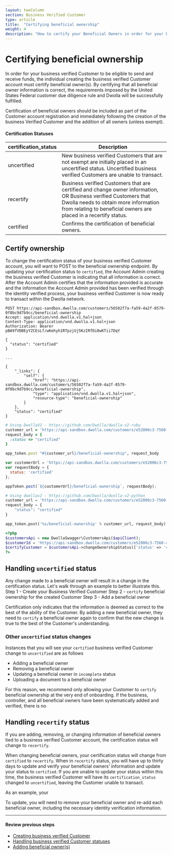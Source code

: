 ```yaml
---
layout: twoColumn
section: Business Verified Customer
type: article
title:  "Certifying beneficial ownership"
weight: 4
description: "How to certify your Beneficial Owners in order for your business Verified Customer to send funds in the Dwolla's ACH API."
---
```

# Certifying beneficial ownership

In order for your business verified Customer to be eligible to send and receive funds, the individual creating the business verified Customer account must certify beneficial owner(s). By certifying that all beneficial owner information is correct, the requirements imposed by the United States Federal customer due diligence rule and Dwolla will be successfully fulfilled.

Certification of beneficial owners should be included as part of the Customer account registration and immediately following the creation of the business Verified Customer and the addition of all owners (unless exempt).

#### Certification Statuses

| certification_status | Description       |
|----------------------|-------------------|
| uncertified          | New business verified Customers that are not exempt are initially placed in an uncertified status. Uncertified business verified Customers are unable to transact. |
| recertify            | Business verified Customers that are certified and change owner information, OR Business verified Customers that Dwolla needs to obtain more information from relating to beneficial owners are placed in a recertify status. |
| certified            | Confirms the certification of beneficial owners. |

## Certify ownership

To change the certification status of your business verified Customer account, you will want to POST to the beneficial ownership endpoint. By updating your certification status to `certified`, the Account Admin creating the business verified Customer is indicating that all information is correct. After the Account Admin certifies that the information provided is accurate and the information the Account Admin provided has been verified through the identity verified process, your business verified Customer is now ready to transact within the Dwolla network.

```raw
POST https://api-sandbox.dwolla.com/customers/56502f7a-fa59-4a2f-8579-0f8bc9d7b9cc/beneficial-ownership
Accept: application/vnd.dwolla.v1.hal+json
Content-Type: application/vnd.dwolla.v1.hal+json
Authorization: Bearer pBA9fVDBEyYZCEsLf/wKehyh1RTpzjUj5KzIRfDi0wKTii7DqY

{
  "status": "certified"
}

...

{
    "_links": {
        "self": {
            "href": "https://api-sandbox.dwolla.com/customers/56502f7a-fa59-4a2f-8579-0f8bc9d7b9cc/beneficial-ownership",
            "type": "application/vnd.dwolla.v1.hal+json",
            "resource-type": "beneficial-ownership"
        }
    },
    "status": "certified"
}
```
```ruby
# Using DwollaV2 - https://github.com/Dwolla/dwolla-v2-ruby
customer_url = 'https://api-sandbox.dwolla.com/customers/e52006c3-7560-4ff1-99d5-b0f3a6f4f909'
request_body = {
  :status => "certified"
}

app_token.post "#{customer_url}/beneficial-ownership", request_body
```
```javascript
var customerUrl = 'https://api-sandbox.dwolla.com/customers/e52006c3-7560-4ff1-99d5-b0f3a6f4f909';
var requestBody = {
  status: 'certified'
};

appToken.post(`${customerUrl}/beneficial-ownership`, requestBody);
```
```python
# Using dwollav2 - https://github.com/Dwolla/dwolla-v2-python
customer_url = 'https://api-sandbox.dwolla.com/customers/e52006c3-7560-4ff1-99d5-b0f3a6f4f909'
request_body = {
    "status": "certified"
}

app_token.post('%s/beneficial-ownership' % customer_url, request_body)
```
```php
<?php
$customersApi = new DwollaSwagger\CustomersApi($apiClient);
$customerId = 'https://api-sandbox.dwolla.com/customers/e52006c3-7560-4ff1-99d5-b0f3a6f4f909';
$certifyCustomer = $customersApi->changeOwnershipStatus(['status' => 'certified' ], $customerId);
?>
```

## Handling `uncertified` status

Any change made to a beneficial owner will result in a change in the certification status. Let's walk through an example to better illustrate this.
Step 1 - Create your Business Verified Customer
Step 2 - `certify` beneficial ownership for the created Customer
Step 3 - Add a beneficial owner

Certification only indicates that the information is deemed as correct to the best of the ability of the Customer. By adding a new beneficial owner, they need to `certify` a beneficial owner again to confirm that the new change is true to the best of the Customer's understanding.

### Other `uncertified` status changes

Instances that you will see your `certified` business verified Customer change to `uncertified` are as follows

* Adding a beneficial owner
* Removing a beneficial owner
* Updating a beneficial owner in `incomplete` status
* Uploading a document to a beneficial owner

For this reason, we recommend only allowing your Customer to `certify` beneficial ownership at the very end of onboarding. If the business, controller, and all beneficial owners have been systematically added and verified, there is no 

## Handling `recertify` status

If you are adding, removing, or changing information of beneficial owners tied to a business verified Customer account, the certification status will change to `recertify`.

When changing beneficial owners, your certification status will change from `certified` to `recertify`. When in `recertify` status, you will have up to thirty days to update and verify your beneficial owners’ information and update your status to `certified`. If you are unable to update your status within this time, the business verified Customer will have its `certification_status` changed to `uncertified`, leaving the Customer unable to transact.

As an example, your

To update, you will need to remove your beneficial owner and re-add each beneficial owner, including  the necessary identity verification information.

* * *

#### Review previous steps

* [Creating business verified Customer](/resources/business-verified-customer/create-business-verified-customers.html)
* [Handling business verified Customer statuses](/resources/business-verified-customer/handling-controller-and-customer-statuses.html)
* [Adding beneficial owner(s)](/resources/business-verified-customer/adding-beneficial-owners.html)
